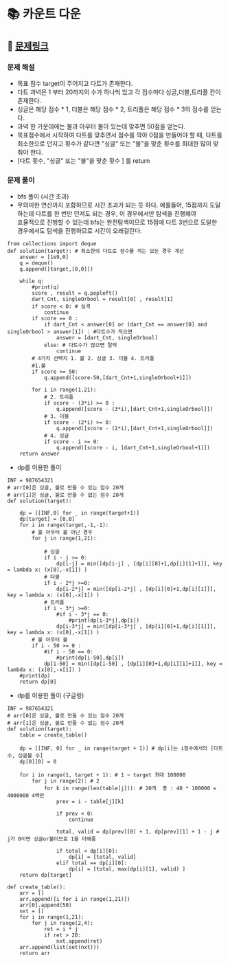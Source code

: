 
# 📚 카운트 다운

## 📌 [문제링크](https://school.programmers.co.kr/learn/courses/30/lessons/131129)

### 문제 해설

- 목표 점수 target이 주어지고 다트가 존재한다.
- 다트 과녁은 1 부터 20까지의 수가 하나씩 있고 각 점수마다 싱글,더블,트리플 칸이 존재한다.
- 싱글은 해당 점수 * 1, 더블은 해당 점수 * 2, 트리플은 해당 점수 * 3의 점수를 얻는다.
- 과녁 한 가운데에는 불과 아우터 불이 있는데 맞추면 50점을 얻는다.
- 목표점수에서 시작하여 다트를 맞추면서 점수를 깍아 0점을 만들어야 할 때, 다트를 최소한으로 던지고 횟수가 같다면 "싱글" 또는 "불"을 맞춘 횟수를 최대한 많이 맞춰야 한다.
- \[다트 횟수, "싱글" 또는 "불"을 맞춘 횟수 \] 를 return 

### 문제 풀이

- bfs 풀이 (시간 초과)
- 무의미한 연산까지 포함하므로 시간 초과가 되는 듯 하다. 예를들어, 15점까지 도달하는데 다트를 한 번만 던져도 되는 경우, 이 경우에서만 탐색을 진행해야  
  효율적으로 진행할 수 있는데 bfs는 완전탐색이므로 15점에 다트 3번으로 도달한 경우에서도 탐색을 진행하므로 시간이 오래걸린다.
```
from collections import deque
def solution(target): # 최소한의 다트로 점수를 까는 모든 경우 계산
    answer = [1e9,0]
    q = deque()
    q.append([target,[0,0]])
    
    while q:
        #print(q)
        score , result = q.popleft()
        dart_Cnt, singleOrbool = result[0] , result[1]
        if score < 0: # 실격
            continue
        if score == 0 :
            if dart_Cnt < answer[0] or (dart_Cnt == answer[0] and singleOrbool > answer[1]) : #다트수가 적으면
                answer = [dart_Cnt, singleOrbool]
            else: # 다트수가 많으면 탈락
                continue
        # 4가지 선택지 1. 불 2. 싱글 3. 더블 4. 트리플
        #1.불
        if score >= 50:
            q.append([score-50,[dart_Cnt+1,singleOrbool+1]])
        
        for i in range(1,21):
            # 2. 트리플
            if score - (3*i) >= 0 :
                q.append([score - (3*i),[dart_Cnt+1,singleOrbool]])
            # 3. 더블
            if score - (2*i) >= 0:
                q.append([score - (2*i),[dart_Cnt+1,singleOrbool]])
            # 4. 싱글
            if score - i >= 0:
                q.append([score - i, [dart_Cnt+1,singleOrbool+1]])
    return answer
```

- dp를 이용한 풀이

```
INF = 987654321
# arr[0]은 싱글, 불로 만들 수 있는 점수 20개
# arr[1]은 싱글, 불로 만들 수 없는 점수 20개
def solution(target):

    dp = [[INF,0] for _ in range(target+1)]
    dp[target] = [0,0]
    for i in range(target,-1,-1):
        # 불 아우터 불 아닌 경우
        for j in range(1,21):
            
            # 싱글
            if i - j >= 0:
                dp[i-j] = min([dp[i-j] , [dp[i][0]+1,dp[i][1]+1]], key = lambda x: (x[0],-x[1]) )
            # 더블
            if i - 2*j >=0:
                dp[i-2*j] = min([dp[i-2*j] , [dp[i][0]+1,dp[i][1]]], key = lambda x: (x[0],-x[1]) )
            # 트리플
            if i - 3*j >=0:
                #if i - 3*j == 0:
                    #print(dp[i-3*j],dp[i])
                dp[i-3*j] = min([dp[i-3*j] , [dp[i][0]+1,dp[i][1]]], key = lambda x: (x[0],-x[1]) )
        # 불 아우터 불
        if i - 50 >= 0 :
            #if i - 50 == 0:
                #print(dp[i-50],dp[i])
            dp[i-50] = min([dp[i-50] , [dp[i][0]+1,dp[i][1]+1]], key = lambda x: (x[0],-x[1]) )
    #print(dp)
    return dp[0]
```

- dp를 이용한 풀이 (구글링)

```
INF = 987654321
# arr[0]은 싱글, 불로 만들 수 있는 점수 20개
# arr[1]은 싱글, 불로 만들 수 없는 점수 20개
def solution(target):
    table = create_table()
    
    dp = [[INF, 0] for _ in range(target + 1)] # dp[i]는 i점수에서의 [다트수, 싱글불 수]
    dp[0][0] = 0
          
    for i in range(1, target + 1): # 1 ~ target 최대 100000
        for j in range(2): # 2
            for k in range(len(table[j])): # 20개  총 : 40 * 100000 = 4000000 4백만
                prev = i - table[j][k]
            
                if prev < 0:
                    continue
            
                total, valid = dp[prev][0] + 1, dp[prev][1] + 1 - j # j가 0이면 싱글or불이므로 1을 더해줌
            
                if total < dp[i][0]:
                    dp[i] = [total, valid]
                elif total == dp[i][0]:
                    dp[i] = [total, max(dp[i][1], valid) ]
    return dp[target]

def create_table():
    arr = []
    arr.append([i for i in range(1,21)])
    arr[0].append(50)
    nxt = []
    for i in range(1,21):
        for j in range(2,4):
            ret = i * j 
            if ret > 20:
                nxt.append(ret)
    arr.append(list(set(nxt)))
    return arr
```
